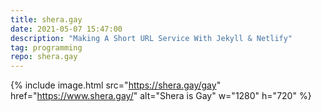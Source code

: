 ```yaml
---
title: shera.gay
date: 2021-05-07 15:47:00
description: "Making A Short URL Service With Jekyll & Netlify"
tag: programming
repo: shera.gay
---
```

{% include image.html src="https://shera.gay/gay" href="https://www.shera.gay/" alt="Shera is Gay" w="1280" h="720" %}
